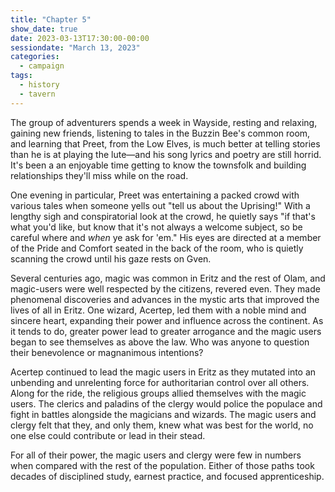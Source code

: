 ```yaml
---
title: "Chapter 5"
show_date: true
date: 2023-03-13T17:30:00-00:00
sessiondate: "March 13, 2023"
categories:
  - campaign
tags:
  - history
  - tavern
---
```


The group of adventurers spends a week in Wayside, resting and relaxing, gaining new friends,
listening to tales in the Buzzin Bee's common room, and learning that Preet, from the Low Elves,
is much better at telling stories than he is at playing the lute—and his song lyrics and poetry
are still horrid. It's been a an enjoyable time getting to know the townsfolk and building
relationships they'll miss while on the road.

One evening in particular, Preet was entertaining a packed crowd with various tales when
someone yells out "tell us about the Uprising!" With a lengthy sigh and conspiratorial look at
the crowd, he quietly says "if that's what you'd like, but know that it's not always a welcome
subject, so be careful where and *when* ye ask for 'em." His eyes are directed at a member of
the Pride and Comfort seated in the back of the room, who is quietly scanning the crowd until
his gaze rests on Gven.

Several centuries ago, magic was common in Eritz and the rest of Olam, and magic-users were
well respected by the citizens, revered even. They made phenomenal discoveries and advances in
the mystic arts that improved the lives of all in Eritz. One wizard, Acertep, led them with
a noble mind and sincere heart, expanding their power and influence across the continent. As
it tends to do, greater power lead to greater arrogance and the magic users began to see
themselves as above the law. Who was anyone to question their benevolence or magnanimous
intentions?

Acertep continued to lead the magic users in Eritz as they mutated into an unbending and
unrelenting force for authoritarian control over all others. Along for the ride, the religious
groups allied themselves with the magic users. The clerics and paladins of the clergy would
police the populace and fight in battles alongside the magicians and wizards. The magic users
and clergy felt that they, and only them, knew what was best for the world, no one else could
contribute or lead in their stead.

For all of their power, the magic users and clergy were few in numbers when compared with
the rest of the population. Either of those paths took decades of disciplined study, earnest
practice, and focused apprenticeship. 

